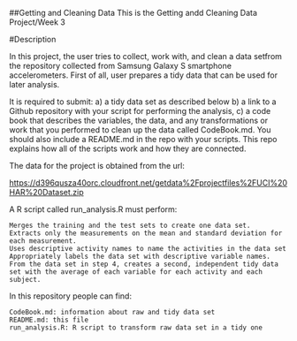 ##Getting and Cleaning Data
This is the Getting andd Cleaning Data Project/Week 3

#Description

In this project, the user tries to collect, work with, and clean a data setfrom the repository collected from Samsung Galaxy S smartphone accelerometers. First of all, user prepares a tidy data that can be used for later analysis. 

It is required to submit: 
a) a tidy data set as described below
b) a link to a Github repository with your script for performing the analysis, 
c) a code book that describes the variables, the data, and any transformations or work that you performed to clean up the data called CodeBook.md. You should also include a README.md in the repo with your scripts. This repo explains how all of the scripts work and how they are connected.

The data for the project is obtained from the url:

https://d396qusza40orc.cloudfront.net/getdata%2Fprojectfiles%2FUCI%20HAR%20Dataset.zip

A R script called run_analysis.R must perform:

    Merges the training and the test sets to create one data set.
    Extracts only the measurements on the mean and standard deviation for each measurement.
    Uses descriptive activity names to name the activities in the data set
    Appropriately labels the data set with descriptive variable names.
    From the data set in step 4, creates a second, independent tidy data set with the average of each variable for each activity and each subject.

In this repository people can find:

    CodeBook.md: information about raw and tidy data set
    README.md: this file
    run_analysis.R: R script to transform raw data set in a tidy one

